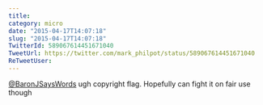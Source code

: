 ```yaml
---
title: 
category: micro
date: "2015-04-17T14:07:18"
slug: "2015-04-17T14:07:18"
TwitterId: 589067614451671040
TweetUrl: https://twitter.com/mark_philpot/status/589067614451671040
ReTweetUser: 
---
```


[@BaronJSaysWords](https://twitter.com/BaronJSaysWords) ugh copyright flag. Hopefully can fight it on fair use though